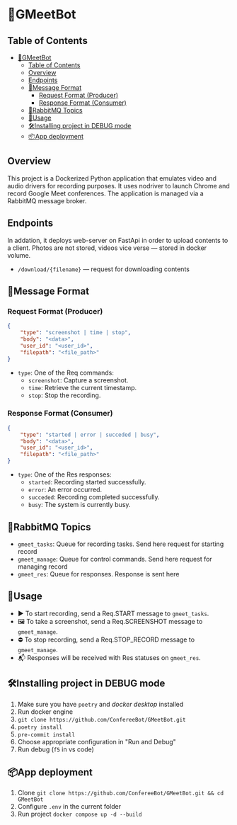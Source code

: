 # 🎥GMeetBot
## Table of Contents
- [🎥GMeetBot](#gmeetbot)
  - [Table of Contents](#table-of-contents)
  - [Overview](#overview)
  - [Endpoints](#endpoints)
  - [📩Message Format](#message-format)
    - [Request Format (Producer)](#request-format-producer)
    - [Response Format (Consumer)](#response-format-consumer)
  - [📡RabbitMQ Topics](#rabbitmq-topics)
  - [🚀Usage](#usage)
  - [🛠️Installing project in DEBUG mode](#️installing-project-in-debug-mode)
  - [📦App deployment](#app-deployment)

## Overview
This project is a Dockerized Python application that emulates video and audio drivers for recording purposes. It uses nodriver to launch Chrome and record Google Meet conferences. The application is managed via a RabbitMQ message broker.

## Endpoints
In addation, it deploys web-server on FastApi in order to upload contents to a client. Photos are not stored, videos vice verse — stored in docker volume.
- `/download/{filename}` — request for downloading contents


## 📩Message Format
### Request Format (Producer)
```json
{
    "type": "screenshot | time | stop",
    "body": "<data>",
    "user_id": "<user_id>",
    "filepath": "<file_path>"
}
```
- `type`: One of the Req commands:
  - `screenshot`: Capture a screenshot.
  - `time`: Retrieve the current timestamp.
  - `stop`: Stop the recording.

### Response Format (Consumer)
```json
{
    "type": "started | error | succeded | busy",
    "body": "<data>",
    "user_id": "<user_id>",
    "filepath": "<file_path>"
}
```
- `type`: One of the Res responses:
    - `started`: Recording started successfully.
    - `error`: An error occurred.
    - `succeded`: Recording completed successfully.
    - `busy`: The system is currently busy.

## 📡RabbitMQ Topics
- `gmeet_tasks`: Queue for recording tasks. Send here request for starting record
- `gmeet_manage`: Queue for control commands. Send here request for managing record
- `gmeet_res`: Queue for responses. Response is sent here

## 🚀Usage
- ▶️ To start recording, send a Req.START message to `gmeet_tasks`.
- 🖼 To take a screenshot, send a Req.SCREENSHOT message to `gmeet_manage`.
- ⛔ To stop recording, send a Req.STOP_RECORD message to `gmeet_manage`.
- 📬 Responses will be received with Res statuses on `gmeet_res`.

## 🛠️Installing project in DEBUG mode
1. Make sure you have `poetry` and *docker desktop* installed
2. Run docker engine
3. `git clone https://github.com/ConfereeBot/GMeetBot.git`
4. `poetry install`
5. `pre-commit install`
6. Choose appropriate configuration in "Run and Debug"
7. Run debug (`f5` in vs code)

## 📦App deployment
1. Clone `git clone https://github.com/ConfereeBot/GMeetBot.git && cd GMeetBot`
2. Configure `.env` in the current folder
3. Run project `docker compose up -d --build`
